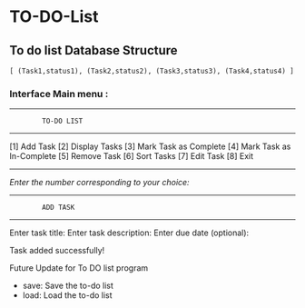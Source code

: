 # TO-DO-List

## To do list Database Structure

`[
    (Task1,status1),
    (Task2,status2),
    (Task3,status3),
    (Task4,status4)
]`



### Interface Main menu : 

-------------------------------------
            TO-DO LIST
-------------------------------------

[1] Add Task 
[2] Display Tasks
[3] Mark Task as Complete
[4] Mark Task as In-Complete
[5] Remove Task
[6] Sort Tasks
[7] Edit Task
[8] Exit

-------------------------------------

*Enter the number corresponding to your choice:* 


-------------------------------------
            ADD TASK
-------------------------------------

Enter task title: 
Enter task description: 
Enter due date (optional): 

Task added successfully!


Future Update for To DO list program

- save: Save the to-do list
- load: Load the to-do list